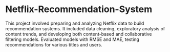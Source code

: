 # Netflix-Recommendation-System
This project involved preparing and analyzing Netflix data to build recommendation systems. It included data cleaning, exploratory analysis of content trends, and developing both content-based and collaborative filtering models. Evaluated models with RMSE and MAE, testing recommendations for various titles and users.
